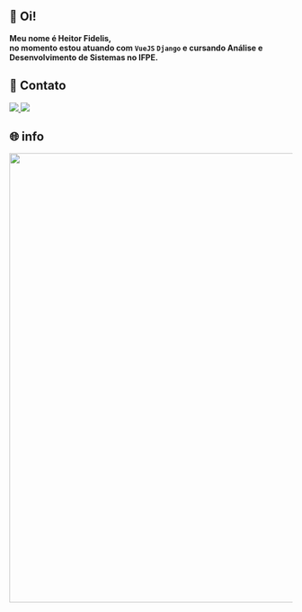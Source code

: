## 🌱 Oi!

**Meu nome é Heitor Fidelis,**
<br>
**no momento estou atuando com ``VueJS`` ``Django`` e cursando Análise e Desenvolvimento de Sistemas no IFPE.**

## 📱 Contato
<div>
  <a href="https://www.linkedin.com/in/hfidelis" target="_blank">
    <img src="https://img.shields.io/badge/-LinkedIn-%230077B5?style=for-the-badge&logo=linkedin&logoColor=white&color=000000" target="_blank">
  </a>
  <a href="mailto:heitorc88@gmail.com" target="_blank">
    <img src="https://img.shields.io/badge/Gmail-D14836?style=for-the-badge&logo=gmail&logoColor=white&color=000000" target="_blank">
  </a>
</div>
<!--
## 🚀 Tecnologias
<div>
  <img alt="JavaScript" src="https://img.shields.io/badge/javascript-%23323330.svg?style=for-the-badge&logo=javascript&logoColor=d6b129&color=000000">
  <img alt="TypeScript" src="https://img.shields.io/badge/typescript-%23007ACC.svg?style=for-the-badge&logo=typescript&logoColor=5983ff&color=000000">
  <img alt="Python" src="https://img.shields.io/badge/python-3670A0?style=for-the-badge&logo=python&logoColor=77aef7&color=000000">
  <img alt="HTML5" src="https://img.shields.io/badge/html5-%23E34F26.svg?style=for-the-badge&logo=html5&logoColor=b84300&color=000000">
  <img alt="CSS3" src="https://img.shields.io/badge/css3-%231572B6.svg?style=for-the-badge&logo=css3&logoColor=497ec4&color=000000">
</div>
-->
<!--
<div>
  <img alt="Angular" src="https://img.shields.io/badge/angular-%23DD0031.svg?style=for-the-badge&logo=angular&logoColor=991c09&color=000000">
  <img alt="RxJS" src="https://img.shields.io/badge/rxjs-%23B7178C.svg?style=for-the-badge&logo=reactivex&logoColor=E8038E&color=000000">
  <img alt="Vue.js" src="https://img.shields.io/badge/Vue.js-35495E?style=for-the-badge&logo=vue.js&logoColor=42D392&color=000000">
  <img alt="Django" src="https://img.shields.io/badge/Django-092E20?style=for-the-badge&logo=django&logoColor=44B78B&color=000000">
  <img alt="Node.js" src="https://img.shields.io/badge/Node.js-339933.svg?style=for-the-badge&logo=nodedotjs&logoColor=42e342&color=000000">
  <img alt="Express.js" src="https://img.shields.io/badge/Express-000000.svg?style=for-the-badge&logo=Express&logoColor=fcfcfc&color=000000">
</div>
-->
<!--
<div>
  <img alt="SASS" src="https://img.shields.io/badge/SASS-hotpink.svg?style=for-the-badge&logo=SASS&logoColor=c44f87&color=000000">
  <img alt="Bootstrap" src="https://img.shields.io/badge/bootstrap-%23563D7C.svg?style=for-the-badge&logo=bootstrap&logoColor=a56ded&color=000000">
  <img alt="Bulma" src="https://img.shields.io/badge/bulma-00D0B1?style=for-the-badge&logo=bulma&logoColor=5ff5cb&color=000000">
  <img alt="Material Design" src="https://img.shields.io/badge/Material%20Design-757575.svg?style=for-the-badge&logo=Material-Design&logoColor=white&color=000000">
</div>
-->
<!--
<div>
  <img alt="Docker" src="https://img.shields.io/badge/Docker-2496ED.svg?style=for-the-badge&logo=Docker&logoColor=1D63ED&color=000000">
  <img alt="MySQL" src="https://img.shields.io/badge/mysql-%2300f.svg?style=for-the-badge&logo=mysql&logoColor=61dfff&color=000000">
  <img alt="MongoDB" src="https://img.shields.io/badge/MongoDB-%234ea94b.svg?style=for-the-badge&logo=mongodb&logoColor=00ED64&color=000000">
</div>
-->

## 🌐 info

<div>
  <img  width=800 align="center" src="https://github-profile-summary-cards.vercel.app/api/cards/profile-details?username=hfidelis&theme=midnight_purple">
</div>

<br>
<!--
<div>
  <img height=180 width=420 align="center" src="https://github-readme-stats.vercel.app/api?username=hfidelis&theme=midnight-purple&hide_border=false&include_all_commits=false&count_private=true" alt="GitHub Commits">
  <img height=180 width=420 align="center" src="https://github-readme-stats.vercel.app/api/top-langs/?username=hfidelis&theme=midnight-purple&hide_border=false&include_all_commits=true&count_private=true&layout=compact&hide=html,css,scss" alt="GitHub Langs">
</div>
-->
